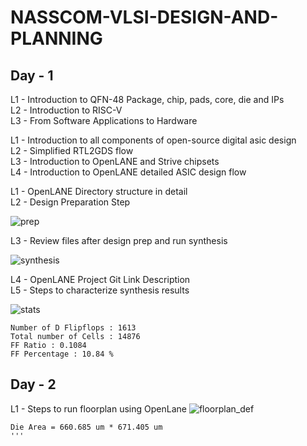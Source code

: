 # NASSCOM-VLSI-DESIGN-AND-PLANNING

## Day - 1

L1 - Introduction to QFN-48 Package, chip, pads, core, die and IPs <br>
L2 - Introduction to RISC-V <br>
L3 - From Software Applications to Hardware 

L1 - Introduction to all components of open-source digital asic design <br>
L2 - Simplified RTL2GDS flow <br>
L3 - Introduction to OpenLANE and Strive chipsets <br>
L4 - Introduction to OpenLANE detailed ASIC design flow

L1 - OpenLANE Directory structure in detail <br>
L2 - Design Preparation Step <br>

![prep](https://github.com/user-attachments/assets/5e4eb3e2-81cf-4d77-a60d-4e1a3103c7bc) <br>

L3 - Review files after design prep and run synthesis <br>

![synthesis](https://github.com/user-attachments/assets/d6fb495e-e7bc-4808-ac1e-d42fe75aab14) <br>

L4 - OpenLANE Project Git Link Description <br>
L5 - Steps to characterize synthesis results <br>

![stats](https://github.com/user-attachments/assets/64671537-dd5a-4e3d-a475-3424f3956048) <br>
```
Number of D Flipflops : 1613
Total number of Cells : 14876
FF Ratio : 0.1084
FF Percentage : 10.84 %
```

## Day - 2 
L1 - Steps to run floorplan using OpenLane
![floorplan_def](https://github.com/user-attachments/assets/554c37a9-1cd9-4534-b63e-a366890d3cb5)
```
Die Area = 660.685 um * 671.405 um
'''








